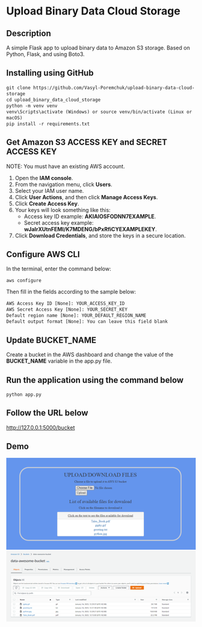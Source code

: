 # Upload Binary Data Cloud Storage

## Description
A simple Flask app to upload binary data to Amazon S3 storage. Based on Python, Flask, and using Boto3.

## Installing using GitHub
```shell
git clone https://github.com/Vasyl-Poremchuk/upload-binary-data-cloud-storage
cd upload_binary_data_cloud_storage
python -m venv venv
venv\Scripts\activate (Windows) or source venv/bin/activate (Linux or macOS)
pip install -r requirements.txt
```

## Get Amazon S3 ACCESS KEY and SECRET ACCESS KEY
NOTE: You must have an existing AWS account.

1. Open the **IAM console**.
2. From the navigation menu, click **Users**.
3. Select your IAM user name.
4. Click **User Actions**, and then click **Manage Access Keys**.
5. Click **Create Access Key**.
6. Your keys will look something like this:
   * Access key ID example: **AKIAIOSFODNN7EXAMPLE**.
   * Secret access key example: **wJaIrXUtnFEMI/K7MDENG/bPxRfiCYEXAMPLEKEY**.
7. Click **Download Credentials**, and store the keys in a secure location.


## Configure AWS CLI
In the terminal, enter the command below:
```
aws configure
```
Then fill in the fields according to the sample below:
```
AWS Access Key ID [None]: YOUR_ACCESS_KEY_ID
AWS Secret Access Key [None]: YOUR_SECRET_KEY
Default region name [None]: YOUR_DEFAULT_REGION_NAME
Default output format [None]: You can leave this field blank
```

## Update BUCKET_NAME
Create a bucket in the AWS dashboard and change the value of the **BUCKET_NAME** variable in the app.py file.

## Run the application using the command below
```shell
python app.py
```
## Follow the URL below
http://127.0.0.1:5000/bucket

## Demo

![Website Interface](screenshots/index.png)
![Website Interface](screenshots/bucket.png)
